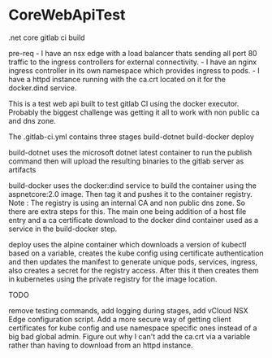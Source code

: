 # CoreWebApiTest
.net core gitlab ci build

pre-req - I have an nsx edge with a load balancer thats sending all port 80 traffic to the ingress controllers for external connectivity.
        - I have an nginx ingress controller in its own namespace which provides ingress to pods.
        - I have a httpd instance running with the ca.crt located on it for the docker.dind service.

This is a test web api built to test gitlab CI using the docker executor. Probably the biggest challenge was getting it all to work with non public ca and dns zone. 

The .gitlab-ci.yml contains three stages
build-dotnet
build-docker
deploy

build-dotnet uses the microsoft dotnet latest container to run the publish command then will upload the resulting binaries to the gitlab server as artifacts

build-docker uses the docker:dind service to build the container using the aspnetcore:2.0 image. Then tag it and pushes it to the container registry.
Note : The registry is using an internal CA and non public dns zone. So there are extra steps for this. The main one being addition of a host file entry and a ca certificate download to the docker dind container used as a service in the build-docker step.

deploy uses the alpine container which downloads a version of kubectl based on a variable, creates the kube config using certificate authentication and then updates the manifest to generate unique pods, services, ingress, also creates a secret for the registry access. After this it then creates them in kubernetes using the private registry for the image location.

TODO

remove testing commands, add logging during stages, add vCloud NSX Edge configuration script. Add a more secure way of getting client certificates for kube config and use namespace specific ones instead of a big bad global admin. Figure out why I can't add the ca.crt via a variable rather than having to download from an httpd instance.
